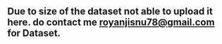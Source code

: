## Due to size of the dataset not able to upload it here. do contact me royanjisnu78@gmail.com for Dataset.

